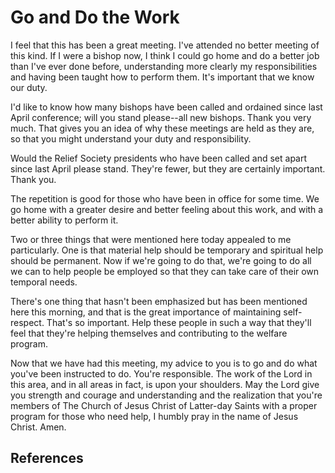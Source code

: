 # Go and Do the Work

I feel that this has been a great meeting. I've attended no better meeting of
this kind. If I were a bishop now, I think I could go home and do a better job
than I've ever done before, understanding more clearly my responsibilities and
having been taught how to perform them. It's important that we know our duty.

I'd like to know how many bishops have been called and ordained since last
April conference; will you stand please--all new bishops. Thank you very much.
That gives you an idea of why these meetings are held as they are, so that you
might understand your duty and responsibility.

Would the Relief Society presidents who have been called and set apart since
last April please stand. They're fewer, but they are certainly important.
Thank you.

The repetition is good for those who have been in office for some time. We go
home with a greater desire and better feeling about this work, and with a
better ability to perform it.

Two or three things that were mentioned here today appealed to me
particularly. One is that material help should be temporary and spiritual help
should be permanent. Now if we're going to do that, we're going to do all we
can to help people be employed so that they can take care of their own
temporal needs.

There's one thing that hasn't been emphasized but has been mentioned here this
morning, and that is the great importance of maintaining self-respect. That's
so important. Help these people in such a way that they'll feel that they're
helping themselves and contributing to the welfare program.

Now that we have had this meeting, my advice to you is to go and do what
you've been instructed to do. You're responsible. The work of the Lord in this
area, and in all areas in fact, is upon your shoulders. May the Lord give you
strength and courage and understanding and the realization that you're members
of The Church of Jesus Christ of Latter-day Saints with a proper program for
those who need help, I humbly pray in the name of Jesus Christ. Amen.

## References

